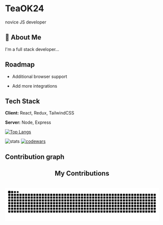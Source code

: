 # TeaOK24

novice JS developer


## 🚀 About Me
I'm a full stack developer...


## Roadmap

- Additional browser support

- Add more integrations


## Tech Stack

**Client:** React, Redux, TailwindCSS

**Server:** Node, Express 

[![Top Langs](https://github-readme-stats.vercel.app/api/top-langs/?username=TeaOK24&layout=compact)](https://github.com/anuraghazra/github-readme-stats)

![stats](https://github-readme-stats.vercel.app/api?username=TeaOK24&show_icons=true&theme=radical) [![codewars](https://www.codewars.com/users/username/badges/large)](https://www.codewars.com/users/username)  


## Contribution graph
<div align="center">
  <h2>My Contributions</h2>
  <br>
  <img alt="snake eating my contributions" src="https://raw.githubusercontent.com/TeaOK24/TeaOK24/output/github-contribution-grid-snake.svg" />
  
  <br/><br/><br/>
</div>
